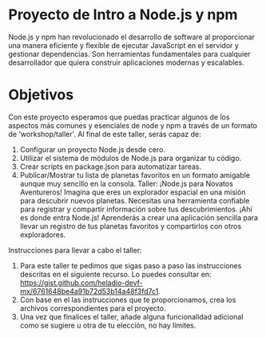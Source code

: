 # Proyecto de Intro a Node.js y npm
Node.js y npm han revolucionado el desarrollo de software al proporcionar una manera eficiente y flexible de ejecutar JavaScript en el servidor y gestionar dependencias. Son herramientas fundamentales para cualquier desarrollador que quiera construir aplicaciones modernas y escalables.

# Objetivos
Con este proyecto esperamos que puedas practicar algunos de los aspectos más comunes y esenciales de node y npm a través de un formato de 'workshop/taller'. Al final de este taller, serás capaz de:

1. Configurar un proyecto Node.js desde cero.
2. Utilizar el sistema de módulos de Node.js para organizar tu código.
3. Crear scripts en package.json para automatizar tareas.
4. Publicar/Mostrar tu lista de planetas favoritos en un formato amigable aunque muy sencillo en la consola.
Taller: ¡Node.js para Novatos Aventureros!
Imagina que eres un explorador espacial en una misión para descubrir nuevos planetas. Necesitas una herramienta confiable para registrar y compartir información sobre tus descubrimientos. ¡Ahí es donde entra Node.js! Aprenderás a crear una aplicación sencilla para llevar un registro de tus planetas favoritos y compartirlos con otros exploradores.

Instrucciones para llevar a cabo el taller:
1. Para este taller te pedimos que sigas paso a paso las instrucciones descritas en el siguiente recurso. Lo puedes consultar en: https://gist.github.com/heladio-devf-mx/6761648be4a91b72d53b14a48f3fd7c1.
2. Con base en el las instrucciones que te proporcionamos, crea los archivos correspondientes para el proyecto.
3. Una vez que finalices el taller, añade alguna funcionalidad adicional como se sugiere u otra de tu elección, no hay límites.